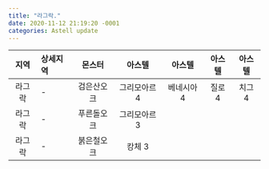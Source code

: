 ```yaml
---
title: "라그락."
date: 2020-11-12 21:19:20 -0001
categories: Astell update
---
```




|지역|상세지역|몬스터|아스텔|아스텔|아스텔|아스텔|
|:---:|:---|:---:|:---:|:---:|:---:|:---:|
|라그락|-|검은산오크|그리모아르 4|베네시아 4|질로 4|치그 4|
|라그락|-|푸른돌오크|그리모아르 3|
|라그락|-|붉은철오크|캉체 3|

